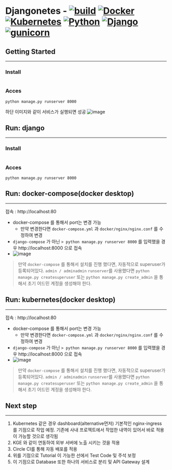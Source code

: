 
# **Djangonetes** - [![build](https://circleci.com/gh/jaehwankim07120/djangonetes.svg?style=shield&circle-token=4d691bd2b328bdb794976d6897bc04be89cb7536)](https://app.circleci.com/pipelines/github/jaehwankim07120) [![Docker](https://img.shields.io/badge/Docker-20.1.2-brightgreen.svg)]() [![Kubernetes](https://img.shields.io/badge/Kubernetes-1.19.3-brightgreen.svg)]() [![Python](https://img.shields.io/badge/python-3.6-brightgreen.svg)](https://www.python.org/downloads/release/python-367/) [![Django](https://img.shields.io/badge/Django-3.1.7-brightgreen.svg)](https://docs.djangoproject.com/en/3.1/intro/install/) [![gunicorn](https://img.shields.io/badge/gunicorn-20.0.4-brightgreen.svg)]()

## **Getting Started**
---
### Install 
```
```

### Acces
```
python manage.py runserver 8000
```
하단 이미지와 같이 서비스가 실행되면 성공
![image](https://user-images.githubusercontent.com/36470472/110159422-073d8600-7e2e-11eb-9796-866605281333.png)

## **Run: django**
---
### Install 
```
```

### Acces
```
python manage.py runserver 8000
```


## **Run: docker-compose(docker desktop)**
---
  접속 : http://localhost:80
  - docker-compose 를 통해서 port는 변경 가능
    - 만약 변경한다면 `docker-compose.yml` 과 `docker/nginx/nginx.conf` 를 수정하여 변경
  - `django-compose` 가 아닌 `> python manage.py runserver 8000` 를 입력했을 경우 http://localhost:8000 으로 접속
  - ![image](https://user-images.githubusercontent.com/36470472/110161602-f17d9000-7e30-11eb-96ee-71e77b7755c9.png)
> 만약 `docker-compose` 를 통해서 설치를 진행 했다면, 자동적으로 superuser가 등록되어있다.  `admin / adminadmin`
> `runserver`를 사용했다면 `python manage.py createsuperuser` 또는 `python manage.py create_admin` 을 통해서 초기 어드민 계정을 생성해야 한다.
## **Run: kubernetes(docker desktop)**
---
  접속 : http://localhost:80
  - docker-compose 를 통해서 port는 변경 가능
    - 만약 변경한다면 `docker-compose.yml` 과 `docker/nginx/nginx.conf` 를 수정하여 변경
  - `django-compose` 가 아닌 `> python manage.py runserver 8000` 를 입력했을 경우 http://localhost:8000 으로 접속
  - ![image](https://user-images.githubusercontent.com/36470472/110161602-f17d9000-7e30-11eb-96ee-71e77b7755c9.png)
> 만약 `docker-compose` 를 통해서 설치를 진행 했다면, 자동적으로 superuser가 등록되어있다.  `admin / adminadmin`
> `runserver`를 사용했다면 `python manage.py createsuperuser` 또는 `python manage.py create_admin` 을 통해서 초기 어드민 계정을 생성해야 한다.

## **Next step**
---
1. Kubernetes 같은 경우 dashboard(alternative먼저) 기본적인 nginx-ingress 를 기점으로 작업 예정. 기존에 사내 프로젝트에서 작업한 내역이 있어서 바로 적용이 가능할 것으로 생각됨
2. KGE 와 같이 연동하여 외부 서버에 노출 시키는 것을 적용
3. Circle CI를 통해 자동 배포를 적용
4. 위를 기점으로 Tutorial 이 가능한 선에서 Test Code 및 주석 보정
5. 이 기점으로 Database 또한 하나의 서비스로 분리 및 API Gateway 설계
